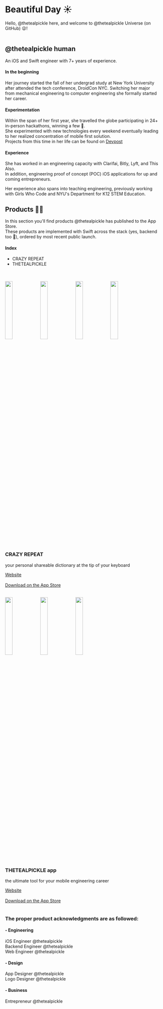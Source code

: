 # Beautiful Day ☀️ 

Hello, @thetealpickle here, and welcome to @thetealpickle Universe (on GitHub) 😜!<br><br>

## @thetealpickle human
An iOS and Swift engineer with 7+ years of experience.<br>

#### In the beginning
Her journey started the fall of her undergrad study at New York University after attended the tech conference, DroidCon NYC.
Switching her major from mechanical engineering to computer engineering she formally started her career.

#### Experimentation
Within the span of her first year, she travelled the globe participating in 24+ in-person hackathons, winning a few 🥸.<br>
She experimented with new technologies every weekend eventually leading to her realized concentration of mobile first solution.<br>
Projects from this time in her life can be found on <a href="https://devpost.com/thetealpickle">Devpost</a><br>

#### Experience
She has worked in an engineering capacity with Clarifai, Bitly, Lyft, and This Also.<br>
In addition, engineering proof of concept (POC) iOS applications for up and coming entrepreneurs.<br>

Her experience also spans into teaching engineering, previously working with Girls Who Code and NYU's Department for K12 STEM Education.<br>


## Products 📱🔨 
In this section you'll find products @thetealpickle has published to the App Store.<br>
These products are implemented with Swift across the stack (yes, backend too 🥴), ordered by most recent public launch.

#### Index
<ul>
 <li>CRAZY REPEAT</li>
  <li>THETEALPICKLE</li>
</ul><br><br>
  
<div>
<img src="https://user-images.githubusercontent.com/10859803/111070608-e79b0300-84a8-11eb-8055-5892a65dd988.png" width="22%"/>
<img src="https://user-images.githubusercontent.com/10859803/111070557-a86cb200-84a8-11eb-8f7f-698bc7a43a78.png" width="22%"/>
<img src="https://user-images.githubusercontent.com/10859803/111070559-a9054880-84a8-11eb-800b-2a1b0ff60dd9.png" width="22%"/>
<img src="https://user-images.githubusercontent.com/10859803/111070560-aa367580-84a8-11eb-9516-4d7e1856439a.png" width="22%"/>

</div>

### CRAZY REPEAT  
your personal shareable dictionary at the tip of your keyboard 

<a href="https://crazyrepeat.com">Website</a><br><br>
<a href="https://apps.apple.com/us/app/crazy-repeat/id1476049878">Download on the App Store</a><br><br>

<div>
<img src="https://user-images.githubusercontent.com/10859803/111070324-a7875080-84a7-11eb-9a60-649c73fee824.png" width="22%"/>
<img src="https://user-images.githubusercontent.com/10859803/111070326-a8b87d80-84a7-11eb-9cd3-f363020ccdf9.png" width="22%"/>
<img src="https://user-images.githubusercontent.com/10859803/111070322-a5bd8d00-84a7-11eb-964c-66c33f2e0738.png" width="22%"/>
</div>

### THETEALPICKLE app 
the ultimate tool for your mobile engineering career


<a href="https://thetealpickle.com">Website</a><br><br>
<a href="https://apps.apple.com/us/app/thetealpickle/id1478766318?ls=1">Download on the App Store</a><br><br>

### The proper product acknowledgments are as followed:
#### - Engineering
iOS Engineer @thetealpickle<br>
Backend Engineer @thetealpickle<br>
Web Engineer @thetealpickle<br>

#### - Design
App Designer @thetealpickle<br>
Logo Designer @thetealpickle<br>

#### - Business
Entrepreneur @thetealpickle<br> 



<!--
<a href="">Resume</a>

**thetealpickle/thetealpickle** is a ✨ _special_ ✨ repository because its `README.md` (this file) appears on your GitHub profile.

Here are some ideas to get you started:

- 🔭 I’m currently working on ...
- 🌱 I’m currently learning ...
- 👯 I’m looking to collaborate on ...
- 🤔 I’m looking for help with ...
- 💬 Ask me about ...
- 📫 How to reach me: ...
- 😄 Pronouns: ...
- ⚡ Fun fact: ...

I can be reached by email jessica@thetealpickle.com
Using the one of the subject line's below increases the probability the email will be viewed.

[Collab]
[Contract]



I was first exposed to coding during a 2 week workshop the summer prior to starting my undergrad study @NYU
That fall I attended DroidCon NYC and it was clear, tech is where I am meant to be
I switched my major from mechanical engineering to computer engineering and formally started my coding career January 2015.


Since then I have experienced engineering @Lyft, @Bitly, @Clarifai, @PitneyBowes and @ThisAlso
I have experienced teaching engineering with @GirlsWhoCode and @NYU's Department for K12 STEM Education.



projects

All projects found on my github are in the process of becoming demoable or having some type of easily demoable component.
Have fun, go nuts, fork my shit, share the shit. experience.
-->
